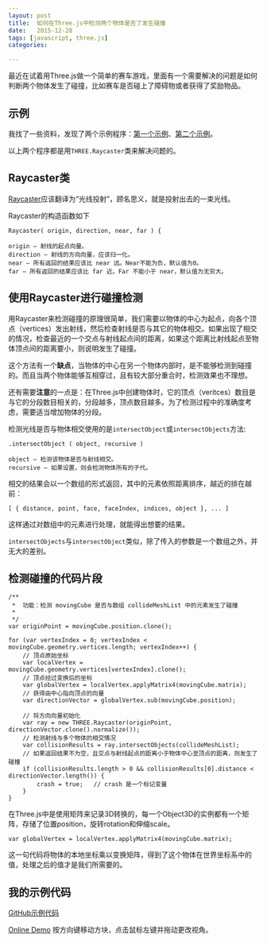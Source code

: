```yaml
---
layout: post
title:  如何在Three.js中检测两个物体是否了发生碰撞
date:   2015-12-28
tags: [javascript, three.js]
categories: 

---
```


最近在试着用Three.js做一个简单的赛车游戏，里面有一个需要解决的问题是如何判断两个物体发生了碰撞，比如赛车是否碰上了障碍物或者获得了奖励物品。

## 示例

我找了一些资料，发现了两个示例程序：[第一个示例](https://stemkoski.github.io/Three.js/Collision-Detection.html)、[第二个示例](http://webmaestro.fr/collisions-detection-three-js-raycasting/)。

以上两个程序都是用`THREE.Raycaster`类来解决问题的。


## Raycaster类

[Raycaster](http://threejs.org/docs/#Reference/Core/Raycaster)应该翻译为“光线投射”，顾名思义，就是投射出去的一束光线。

Raycaster的构造函数如下

    Raycaster( origin, direction, near, far ) {
    
    origin — 射线的起点向量。
    direction — 射线的方向向量，应该归一化。
    near — 所有返回的结果应该比 near 远。Near不能为负，默认值为0。
    far — 所有返回的结果应该比 far 近。Far 不能小于 near，默认值为无穷大。

<!-- more -->

## 使用Raycaster进行碰撞检测

用Raycaster来检测碰撞的原理很简单，我们需要以物体的中心为起点，向各个顶点（vertices）发出射线，然后检查射线是否与其它的物体相交。如果出现了相交的情况，检查最近的一个交点与射线起点间的距离，如果这个距离比射线起点至物体顶点间的距离要小，则说明发生了碰撞。

这个方法有一个**缺点**，当物体的中心在另一个物体内部时，是不能够检测到碰撞的。而且当两个物体能够互相穿过，且有较大部分重合时，检测效果也不理想。

还有需要**注意**的一点是：在Three.js中创建物体时，它的顶点（veritces）数目是与它的分段数目相关的，分段越多，顶点数目越多。为了检测过程中的准确度考虑，需要适当增加物体的分段。

检测光线是否与物体相交使用的是`intersectObject`或`intersectObjects`方法:

    .intersectObject ( object, recursive )

    object — 检测该物体是否与射线相交。
    recursive — 如果设置，则会检测物体所有的子代。

相交的结果会以一个数组的形式返回，其中的元素依照距离排序，越近的排在越前：

    [ { distance, point, face, faceIndex, indices, object }, ... ]

这样通过对数组中的元素进行处理，就能得出想要的结果。

`intersectObjects`与`intersectObject`类似，除了传入的参数是一个数组之外，并无大的差别。

## 检测碰撞的代码片段
    
    /**
     *  功能：检测 movingCube 是否与数组 collideMeshList 中的元素发生了碰撞
     * 
     */
    var originPoint = movingCube.position.clone();

    for (var vertexIndex = 0; vertexIndex < movingCube.geometry.vertices.length; vertexIndex++) {
        // 顶点原始坐标
        var localVertex = movingCube.geometry.vertices[vertexIndex].clone();
        // 顶点经过变换后的坐标
        var globalVertex = localVertex.applyMatrix4(movingCube.matrix);
        // 获得由中心指向顶点的向量
        var directionVector = globalVertex.sub(movingCube.position);
        
        // 将方向向量初始化
        var ray = new THREE.Raycaster(originPoint, directionVector.clone().normalize());
        // 检测射线与多个物体的相交情况
        var collisionResults = ray.intersectObjects(collideMeshList);
        // 如果返回结果不为空，且交点与射线起点的距离小于物体中心至顶点的距离，则发生了碰撞
        if (collisionResults.length > 0 && collisionResults[0].distance < directionVector.length()) {
            crash = true;   // crash 是一个标记变量
        }
    }

在Three.js中是使用矩阵来记录3D转换的，每一个Object3D的实例都有一个矩阵，存储了位置position，旋转rotation和伸缩scale。

    var globalVertex = localVertex.applyMatrix4(movingCube.matrix);

这一句代码将物体的本地坐标乘以变换矩阵，得到了这个物体在世界坐标系中的值，处理之后的值才是我们所需要的。


## 我的示例代码

[GitHub示例代码](https://github.com/noiron/race-game-threejs/blob/master/test/cube_collision.html)

[Online Demo](http://noiron.github.io/race-game-threejs/test/cube_collision.html) 按方向键移动方块，点击鼠标左键并拖动更改视角。

